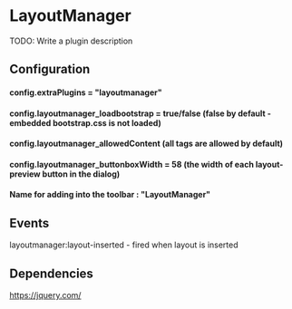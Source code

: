 # LayoutManager

TODO: Write a plugin description

## Configuration

#### config.extraPlugins = "layoutmanager"

#### config.layoutmanager_loadbootstrap = true/false (false by default - embedded bootstrap.css is not loaded)
#### config.layoutmanager_allowedContent (all tags are allowed by default)
#### config.layoutmanager_buttonboxWidth = 58 (the width of each layout-preview button in the dialog)

#### Name for adding into the toolbar : "LayoutManager"

## Events

layoutmanager:layout-inserted - fired when layout is inserted

## Dependencies
https://jquery.com/
